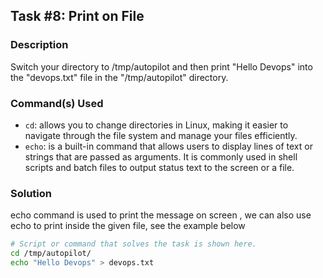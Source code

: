 ## Task #8: Print on File

### Description
Switch your directory to /tmp/autopilot and then print "Hello Devops" into the "devops.txt" file in the "/tmp/autopilot" directory.

### Command(s) Used
- `cd`: allows you to change directories in Linux, making it easier to navigate through the file system and manage your files efficiently. 
- `echo`: is a built-in command that allows users to display lines of text or strings that are passed as arguments. It is commonly used in shell scripts and batch files to output status text to the screen or a file.

### Solution
echo command is used to print the message on screen , we can also use echo to print inside the given file, see the example below

```bash
# Script or command that solves the task is shown here.
cd /tmp/autopilot/
echo "Hello Devops" > devops.txt
```